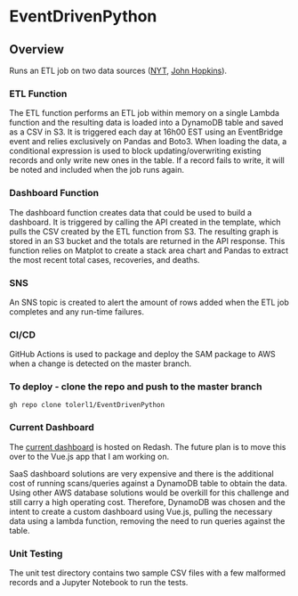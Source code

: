 # EventDrivenPython

## Overview
Runs an ETL job on two data sources ([NYT](https://github.com/nytimes/covid-19-data/blob/master/us.csv?opt_id=oeu1600284808955r0.2700974837928787), [John Hopkins](https://raw.githubusercontent.com/datasets/covid-19/master/data/time-series-19-covid-combined.csv?opt_id=oeu1600284808955r0.2700974837928787)).


### ETL Function
The ETL function performs an ETL job within memory on a single Lambda function and the resulting data is loaded into a DynamoDB table and saved as a CSV in S3. It is triggered each day at 16h00 EST using an EventBridge event and relies exclusively on Pandas and Boto3.
When loading the data, a conditional expression is used to block updating/overwriting existing records and only write new ones in the table. If a record fails to write, it will be noted and included when the job runs again.


### Dashboard Function
The dashboard function creates data that could be used to build a dashboard. It is triggered by calling the API created in the template, which pulls the CSV created by the ETL function from S3. The resulting graph is stored in an S3 bucket and the totals are returned in the API response. 
This function relies on Matplot to create a stack area chart and Pandas to extract the most recent total cases, recoveries, and deaths.

### SNS
An SNS topic is created to alert the amount of rows added when the ETL job completes and any run-time failures.

### CI/CD
GitHub Actions is used to package and deploy the SAM package to AWS when a change is detected on the master branch.

### To deploy - clone the repo and push to the master branch
```
gh repo clone tolerl1/EventDrivenPython
```

### Current Dashboard
The [current dashboard](https://app.redash.io/logan-toler/public/dashboards/bQv4OpTwd8oZ2NHjT31gtjtIFiDayXu1XPK0NbTM) is hosted on Redash. The future plan is to move this over to the Vue.js app that I am working on.

SaaS dashboard solutions are very expensive and there is the additional cost of running scans/queries against a DynamoDB table to obtain the data. Using other AWS database solutions would be overkill for this challenge and still carry a high operating cost. Therefore, DynamoDB was chosen and the intent to create a custom dashboard using Vue.js, pulling the necessary data using a lambda function, removing the need to run queries against the table.

### Unit Testing
The unit test directory contains two sample CSV files with a few malformed records and a Jupyter Notebook to run the tests. 
